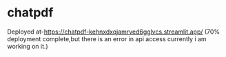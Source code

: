 # chatpdf
Deployed at-https://chatpdf-kehnxdxqjamrved6gglvcs.streamlit.app/
(70% deployment complete,but there is an error in api access currently i am working on it.)
